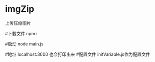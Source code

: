 # imgZip
上传压缩图片

#下载文件
npm i

#启动
node main.js

#地址
localhost:3000
也会打印出来
#配置文件
initVariable.js作为配置文件
